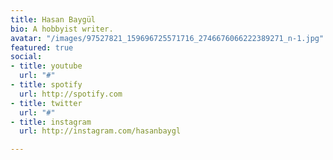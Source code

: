 ```yaml
---
title: Hasan Baygül
bio: A hobbyist writer.
avatar: "/images/97527821_159696725571716_2746676066222389271_n-1.jpg"
featured: true
social:
- title: youtube
  url: "#"
- title: spotify
  url: http://spotify.com
- title: twitter
  url: "#"
- title: instagram
  url: http://instagram.com/hasanbaygl

---
```

